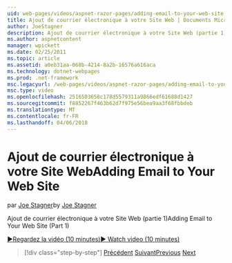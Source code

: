 ```yaml
---
uid: web-pages/videos/aspnet-razor-pages/adding-email-to-your-web-site
title: Ajout de courrier électronique à votre Site Web | Documents Microsoft
author: JoeStagner
description: Ajout de courrier électronique à votre Site Web (partie 1)
ms.author: aspnetcontent
manager: wpickett
ms.date: 02/25/2011
ms.topic: article
ms.assetid: a0eb31aa-068b-4214-8a2b-16576a616aca
ms.technology: dotnet-webpages
ms.prod: .net-framework
msc.legacyurl: /web-pages/videos/aspnet-razor-pages/adding-email-to-your-web-site
msc.type: video
ms.openlocfilehash: 2516503658c178d5579311a9866edf61688d1427
ms.sourcegitcommit: f8852267f463b62d7f975e56bea9aa3f68fbbdeb
ms.translationtype: MT
ms.contentlocale: fr-FR
ms.lasthandoff: 04/06/2018
---
```

<a name="adding-email-to-your-web-site"></a><span data-ttu-id="80e24-103">Ajout de courrier électronique à votre Site Web</span><span class="sxs-lookup"><span data-stu-id="80e24-103">Adding Email to Your Web Site</span></span>
====================
<span data-ttu-id="80e24-104">par [Joe Stagner](https://github.com/JoeStagner)</span><span class="sxs-lookup"><span data-stu-id="80e24-104">by [Joe Stagner](https://github.com/JoeStagner)</span></span>

<span data-ttu-id="80e24-105">Ajout de courrier électronique à votre Site Web (partie 1)</span><span class="sxs-lookup"><span data-stu-id="80e24-105">Adding Email to Your Web Site (Part 1)</span></span>

[<span data-ttu-id="80e24-106">&#9654;Regardez la vidéo (10 minutes)</span><span class="sxs-lookup"><span data-stu-id="80e24-106">&#9654; Watch video (10 minutes)</span></span>](https://channel9.msdn.com/Blogs/ASP-NET-Site-Videos/adding-email-to-your-web-site)

> [!div class="step-by-step"]
> <span data-ttu-id="80e24-107">[Précédent](working-with-video.md)
> [Suivant](adding-search-to-your-web-site.md)</span><span class="sxs-lookup"><span data-stu-id="80e24-107">[Previous](working-with-video.md)
[Next](adding-search-to-your-web-site.md)</span></span>
